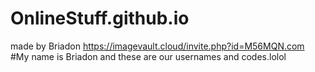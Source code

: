 # OnlineStuff.github.io
made by Briadon
https://imagevault.cloud/invite.php?id=M56MQN.com
#My name is Briadon and these are our usernames and codes.lolol
